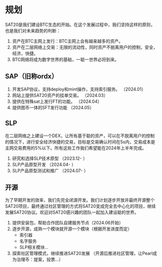 规划
============


SAT20是我们建设BTC生态的开始。在这个发展过程中，我们坚持这样的原则，也是我们对未来趋势的判断：   
1. 资产在BTC主网上发行：BTC主网上会有越来越多的资产。
2. 资产在二层网络上交易：无限的流动性，同时资产不脱离用户的控制，安全，经济，快捷。
3. BTC网络将成为数字世界的基础，一聪一世界必将到来。


SAP（旧称ordx）
----

1. 开发SAP协议，支持deploy和mint操作，支持索引服务。  （2024.01）
2. 网站上提供SAT20资产的挂单交易。    （2024.03）
3. 提供在特殊sat上发行FT的功能。     （2024.04）
4. 提供图币一体的SFT发行功能         （2024.05）


SLP
----
在二层网络之上建设一个DEX，让所有基于聪的资产，可以在不脱离用户的控制的情况下，进行安全经济快捷的交易，目标是交易确认时间在5s内，交易成本是主网交易费用的5%以下。所有这些工作我们希望能在2024年上半年完成。

1. 研究和选择SLP技术原型  （2023.12- ）
2. SLP产品原型开发       （2024.04- ）
3. SLP产品原型测试和推广  （2024.07- ）


开源
----
为了早期开发的效率，我们先完全闭源开发。我们计划逐步开放并最终开源整个SAT20项目，最终通过社区管理的方式将SAT20变成完全去中心化的项目，继续发展SAT20协议。欢迎对SAT20感兴趣的团队一起加入建设聪的世界。
1. 提供安装包，帮助合作团队自建服务节点（2024.06开始）
2. 逐步开源，成熟一个模块就开源一个模块（根据开发进度而定）
    * 索引器
    * 名字服务
    * SLP相关模块...
3. 探索社区管理模式，继续推进SAT20发展 （开源后推进社区管理，让Pearl成为治理币：提案，投票...）
